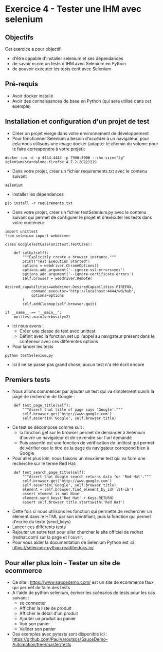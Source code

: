 # Exercice 4 - Tester une IHM avec selenium

## Objectifs

Cet exercice a pour objectif
* d'être capable d'installer selenium et ses dépendances
* de savoir ecrire un tests d'IHM avec Selenium en Python
* de pouvoir exécuter les tests écrit avec Selenium

## Pré-requis
* Avoir docker installé
* Avoir des connaissances de base en Python (qui sera utilisé dans cet exemple)

## Installation et configuration d'un projet de test

* Créer un projet vierge dans votre environnement de développement
* Pour fonctionner Selenium a besoin d'accéder à un navigateur, pour cela nous utilisons une image docker (adapter le chemin du volume pour le faire correspondre à votre projet): 
```
docker run -d -p 4444:4444 -p 7900:7900 --shm-size="2g" selenium/standalone-firefox:4.7.2-20221219
```

* Dans votre projet, créer un fichier requirements.txt avec le contenu suivant
```
selenium
```
* Installer les dépendances
```
pip install -r requirements.txt
```
* Dans votre projet, créer un fichier testSelenium.py avec le contenu suivant qui permet de configurer le projet et d'exécuter les tests dans votre conteneur:
```
import unittest
from selenium import webdriver

class GoogleTestCase(unittest.TestCase):

    def setUp(self):
        """Explicitly create a browser instance."""
        print("Test Execution Started")
        options = webdriver.ChromeOptions()
        options.add_argument('--ignore-ssl-errors=yes')
        options.add_argument('--ignore-certificate-errors')
        self.browser = webdriver.Remote(
            desired_capabilities=webdriver.DesiredCapabilities.FIREFOX,
            command_executor='http://localhost:4444/wd/hub',
            options=options
        )
        self.addCleanup(self.browser.quit)

if __name__ == '__main__':
    unittest.main(verbosity=2)
```
* Ici nous avons :
    * Créer une classe de test avec unittest
    * Définit avec la fonction set up l'appel au navigateur présent dans le conteneur avec ces différentes options
* Pour lancer les tests
```
python testSelenium.py
```
* Ici il ne se passe pas grand chose, aucun test n'a été écrit encore

## Premiers tests

* Nous allons commencer par ajouter un test qui va simplement ouvrir la page de recherche de Google :
```
    def test_page_title(self):
        """Assert that title of page says 'Google'."""
        self.browser.get('http://www.google.com')
        self.assertIn('Google', self.browser.title)
```
* Ce test se décompose comme suit :
    * la fonction get sur le browser permet de demander à Selenium d'ouvrir un navigateur et de se rendre sur l'url demandé
    * Puis assertIn est une fonction de vérification de unittest qui permet de vérifier que le titre de la page du navigateur correpond bien à Google
* Pour aller plus loin, nous faisons un deuxième test qui va faire une recherche sur le terme Red Hat:
```
    def test_search_page_title(self):
        """Assert that Google search returns data for 'Red Hat'."""
        self.browser.get('http://www.google.com')
        self.assertIn('Google', self.browser.title)
        element = self.browser.find_element_by_id('lst-ib')
        assert element is not None
        element.send_keys('Red Hat' + Keys.RETURN)
        assert self.browser.title.startswith('Red Hat')
```
* Cette fois ci nous utilisons les fonction qui permette de rechercher un élément dans le HTML par son identifiant, puis la fonction qui permet d'ecrire du texte (send_keys) 
* Lancer ces différents tests
* Rajouter un autre test pour aller chercher le site officiel de redhat (redhat.com) sur la page et l'ouvrir.
* Pour vous aider la documentation de Selenium Python est ici : https://selenium-python.readthedocs.io/ 


## Pour aller plus loin - Tester un site de ecommerce

* Ce site : https://www.saucedemo.com/ est un site de ecommerce faux qui permet de faire des tests
* A l'aide de python selenium, écriver les scénarios de tests pour les cas suivant :
    * se connecter
    * Afficher la liste de produit
    * Afficher le détail d'un produit
    * Ajouter un produit au panier
    * Voir son panier
    * Valider son panier
* Des exemples avec pytests sont disponible ici : https://github.com/PaulVaroutsos/SauceDemo-Automation/tree/master/tests 